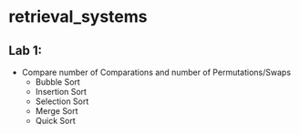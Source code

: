 # retrieval_systems

## Lab 1:
- Compare number of Comparations and number of Permutations/Swaps
	- Bubble Sort
	- Insertion Sort
	- Selection Sort
	- Merge Sort
	- Quick Sort
	